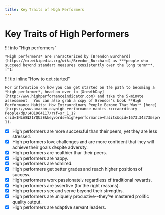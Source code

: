 ```yaml
---
title: Key Traits of High Performers
---
```


# Key Traits of High Performers

!!! info "High performers"

    *High performers* are characterized by [Brendon Burchard](https://en.wikipedia.org/wiki/Brendon_Burchard) as ***people who succeed beyond standard measures consistently over the long term***.[^1]

!!! tip inline "How to get started"

    For information on how you can get started on the path to becoming a *high performer*, head on over to [GrowthDay](http://www.highperformanceindicator.com) and take the 5-minute assessment.  You can also grab a copy of Brendon's book **High Performance Habits: How Extraordinary People Become That Way** [here](https://www.amazon.ca/High-Performance-Habits-Extraordinary-People/dp/1401964117/ref=sr_1_1?crid=1NLA8N21YQU3E&keywords=high+performance+habits&qid=1673134373&sprefix=high+performance+habits%2Caps%2C89&sr=8-1).

- [x] High performers are more successful than their peers, yet they are less stressed.
- [x] High performers love challenges and are more confident that they will achieve their goals despite adversity.  
- [x] High performers are healthier than their peers.  
- [x] High performers are happy.  
- [x] High performers are admired.  
- [x] High performers get better grades and reach higher positions of success.  
- [x] High performers work passionately regardless of traditional rewards.  
- [x] High performers are assertive (for the right reasons).  
- [x] High performers see and serve beyond their strengths.  
- [x] High performers are uniquely productive--they've mastered prolific quality output.  
- [x] High performers are adaptive servant leaders.  

<br>

[^1]: Burchard, B. (2017). *High performance habits: how extraordinary people become that way.* USA: Hay House Inc.
